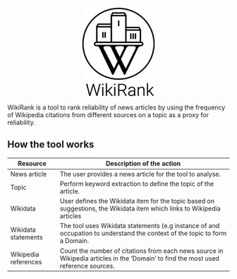 <p align="center">
  <img height="200" src="logo 2.png">
</p>

WikiRank is a tool to rank reliability of news articles by using the frequency of Wikipedia citations from different sources on a topic as a proxy for reliability.

## How the tool works

| Resource  | Description of the action |
| --- | --- |
| News article  | The user provides a news article for the tool to analyse. |
| Topic  | Perform keyword extraction to define the topic of the article. |
| Wikidata  | User defines the Wikidata item for the topic based on suggestions, the Wikidata item which links to Wikipedia articles  |
| Wikidata statements  | The tool uses Wikidata statements (e.g instance of and occupation to understand the context of the topic to form a Domain. |
| Wikipedia references  | Count the number of citations from each news source in Wikipedia articles in the ‘Domain’ to find the most used reference sources.  |
